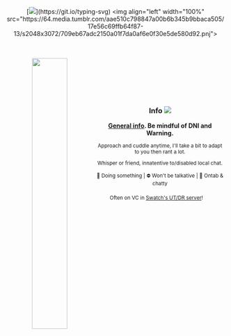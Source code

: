 <div align="center">

[![](https://readme-typing-svg.herokuapp.com?font=Fira+Code&pause=800&color=e9ed91&center=true&vCenter=true&width=600&lines=Send+me+the+pillow+.+.+.;The+one+that+you+dream+on+.+.+.;And+I%27ll+send+you+mine+.)](https://git.io/typing-svg)
 <img align="left" width="100%" src="https://64.media.tumblr.com/aae510c798847a00b6b345b9bbaca505/17e56c69ffb64f87-13/s2048x3072/709eb67adc2150a01f7da0af6e0f30e5de580d92.pnj">

   
ᅟ


<img align="left" width="40%" src="https://pbs.twimg.com/media/Glf8xk1bwAELKtM?format=jpg&name=large">

   
ᅟ

   
ᅟ

   

   
ᅟ

### Info ![](https://64.media.tumblr.com/3452f40ef938bbb3847e44ecc4a946e3/e747c25959932209-01/s75x75_c1/8e8bbe785de45b67cd72e8c8ceeb88aceccacb4a.gifv) 

**<a href="https://lastfriday.straw.page/about" target="_blank">General info</a>. Be mindful of DNI and Warning.**

  <small>
Approach and cuddle anytime, I'll take a bit to adapt to you then rant a lot.
   
Whisper or friend, innatentive to/disabled local chat.

🌙 Doing something | ⛔ Won't be talkative | 💬 Ontab & chatty
</small>

<small>Often on VC in <a href="https://discord.gg/uS3rrKZxX7" target="_blank">Swatch's UT/DR server</a>!</small>
ᅟ

<div align="center">

</div>
